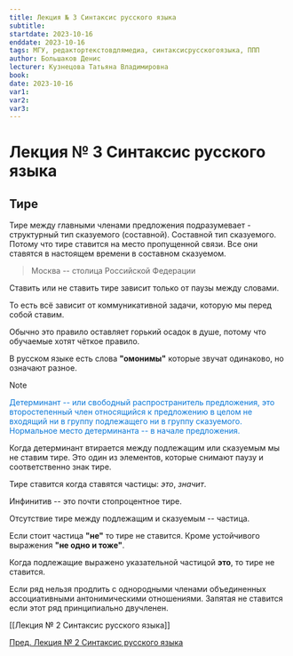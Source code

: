 ```yaml
---
title: Лекция № 3 Синтаксис русского языка
subtitle:
startdate: 2023-10-16
enddate: 2023-10-16
tags: МГУ, редактортекстовдлямедиа, синтаксисрусскогоязыка, ППП
author: Большаков Денис
lecturer: Кузнецова Татьяна Владимировна
book:
date: 2023-10-16
var1:
var2:
var3:
---
```


# Лекция № 3 Синтаксис русского языка

## Тире

Тире между главными членами предложения подразумевает - структурный тип сказуемого (составной). Составной тип сказуемого. Потому что тире ставится на место пропущенной связи. Все они ставятся в настоящем времени в составном сказуемом. 

> Москва -- столица Российской Федерации

Ставить или не ставить тире зависит только от паузы между словами. 

То есть всё зависит от коммуникативной задачи, которую мы перед собой ставим.

Обычно это правило оставляет горький осадок в душе, потому что обучаемые хотят чёткое правило. 

В русском языке есть слова **"омонимы"** которые звучат одинаково, но означают разное. 

>[!note]
><span style = "color:#0b79d9">Детерминант -- или свободный распространитель предложения,  это второстепенный член относящийся к предложению в целом не входящий ни в группу подлежащего ни в группу сказуемого. Нормальное место детерминанта -- в начале предложения. </span>

Когда детерминант втирается между подлежащим или сказуемым мы не ставим тире. Это один из элементов, которые снимают паузу и соответственно знак тире. 

Тире ставится когда ставятся частицы: *это*, *значит*. 

Инфинитив -- это почти стопроцентное тире. 

Отсутствие тире между подлежащим и сказуемым -- частица. 

Если стоит частица **"не"** то тире не ставится. Кроме устойчивого выражения **"не одно и тоже"**.

Когда подлежащие выражено указательной частицой **это**, то тире не ставится. 

Если ряд нельзя продлить с однородными членами объединенных ассоциативными антонимическими отношениями. Запятая не ставится если этот ряд принципиально двучленен. 

[[Лекция № 2 Синтаксис русского языка]]

[Пред. Лекция № 2 Синтаксис русского языка](https://github.com/denisbolshakoff/MSU/blob/main/Синтаксис%20русского%20языка/Лекция%20№%202%20Синтаксис%20русского%20языка.md)